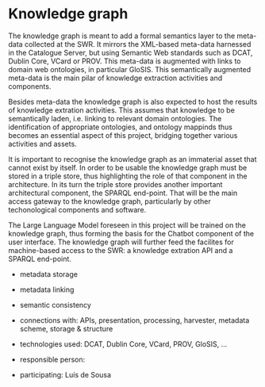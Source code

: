 # Knowledge graph

The knowledge graph is meant to add a formal semantics layer to the meta-data collected at the SWR. It mirrors the XML-based meta-data harnessed in the Catalogue Server, but using Semantic Web standards such as DCAT, Dublin Core, VCard or PROV. This meta-data is augmented with links to domain web ontologies, in particular GloSIS. This semantically augmented meta-data is the main pilar of knowledge extraction activities and components.

Besides meta-data the knowledge graph is also expected to host the results of
knowledge extration activities. This assumes that knowledge to be semantically
laden, i.e. linking to relevant domain ontologies. The identification of
appropriate ontologies, and ontology mappinds thus becomes an essential aspect
of this project, bridging together various activities and assets.  

It is important to recognise the knowledge graph as an immaterial asset that
cannot exist by itself. In order to be usable the knowledge graph must be
stored in a triple store, thus highlighting the role of that component in the
architecture. In its turn the triple store provides another important
architectural component, the SPARQL end-point. That will be the main access
gateway to the knowledge graph, particularly by other techonological components
and software.

The Large Language Model foreseen in this project will be trained on the knowledge graph, thus forming the basis for the Chatbot component of the user interface. The knowledge graph will further feed the facilites for machine-based access to the SWR: a knowledge extration API and a SPARQL end-point.

- metadata storage
- metadata linking
- semantic consistency

- connections with: APIs, presentation, processing, harvester, metadata scheme, storage & structure
- technologies used: DCAT, Dublin Core, VCard, PROV, GloSIS, ...
- responsible person:
- participating: Luís de Sousa
